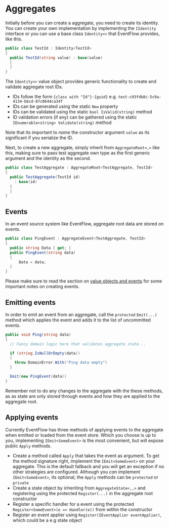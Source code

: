 # Aggregates

Initially before you can create a aggregate, you need to create its
identity. You can create your own implementation by implementing
the `IIdentity` interface or you can use a base class `Identity<>` that
EventFlow provides, like this.

```csharp
public class TestId : Identity<TestId>
{
  public TestId(string value) : base(value)
  {
  }
}
```

The `Identity<>` value object provides generic functionality to create and
validate aggregate root IDs.

- IDs follow the form `{class with "Id"}-{guid}` e.g.
  `test-c93fdb8c-5c9a-4134-bbcd-87c0644ca34f`
- IDs can be generated using the static `New` property
- IDs can be validated using the static `bool IsValid(string)` method
- ID validation errors (if any) can be gathered using the static
  `IEnumerable<string> Validate(string)` method

Note that its important to _name_ the constructor argument `value` as
its significant if you serialize the ID.

Next, to create a new aggregate, simply inherit from `AggregateRoot<,>` like
this, making sure to pass test aggregate own type as the first generic
argument and the identity as the second.

```csharp
public class TestAggregate : AggregateRoot<TestAggregate, TestId>
{
  public TestAggregate(TestId id)
    : base(id)
  {
  }
}
```

## Events

In an event source system like EventFlow, aggregate root data are stored on
events.

```csharp
public class PingEvent : AggregateEvent<TestAggregate, TestId>
{
  public string Data { get; }
  public PingEvent(string data)
  {
      Data = data;
  }
}
```

Please make sure to read the section on
[value objects and events](./ValueObjects.md) for some important notes on
creating events.

## Emitting events

In order to emit an event from an aggregate, call the `protected`
`Emit(...)` method which applies the event and adds it to the list of
uncommitted events.

```csharp
public void Ping(string data)
{
  // Fancy domain logic here that validates aggregate state...

  if (string.IsNullOrEmpty(data))
  {
    throw DomainError.With("Ping data empty")
  }

  Emit(new PingEvent(data))
}
```

Remember not to do any changes to the aggregate with the these methods, as
as state are only stored through events and how they are applied to the
aggregate root.

## Applying events

Currently EventFlow has three methods of applying events to the aggregate when
emitted or loaded from the event store. Which you choose is up to you,
implementing `IEmit<SomeEvent>` is the most convenient, but will expose
public `Apply` methods.

- Create a method called `Apply` that takes the event as argument. To get the
  method signature right, implement the `IEmit<SomeEvent>` on your aggregate.
  This is the default fallback and you will get an exception if no other
  strategies are configured. Although you _can_ implement `IEmit<SomeEvent>`,
  its optional, the `Apply` methods can be `protected` or `private`
- Create a state object by inheriting from `AggregateState<,,>` and registering
  using the protected `Register(...)` in the aggregate root constructor
- Register a specific handler for a event using the protected
  `Register<SomeEvent>(e => Handler(e))` from within the constructor
- Register an event applier using `Register(IEventApplier eventApplier)`,
  which could be a e.g state object
